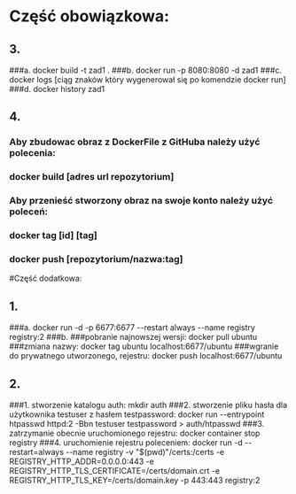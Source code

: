 # Część obowiązkowa:

## 3.
###a. docker build -t zad1 .
###b. docker run -p 8080:8080 -d zad1
###c. docker logs [ciąg znaków który wygenerował się po komendzie docker run]
###d. docker history zad1

## 4.
### Aby zbudowac obraz z DockerFile z GitHuba należy użyć polecenia:
### docker build [adres url repozytorium]
### Aby przenieść stworzony obraz na swoje konto należy użyć poleceń:
### docker tag [id] [tag]
### docker push [repozytorium/nazwa:tag]

#Część dodatkowa:

## 1.
###a. docker run -d -p 6677:6677 --restart always --name registry registry:2
###b. 
###pobranie najnowszej wersji: docker pull ubuntu
###zmiana nazwy: docker tag ubuntu localhost:6677/ubuntu
###wgranie do prywatnego utworzonego, rejestru: docker push localhost:6677/ubuntu
## 2.
###1. stworzenie katalogu auth: mkdir auth
###2. stworzenie pliku hasła dla użytkownika testuser z hasłem testpassword: docker run --entrypoint htpasswd httpd:2 -Bbn testuser testpassword > auth/htpasswd
###3. zatrzymanie obecnie uruchomionego rejestru: docker container stop registry
###4. uruchomienie rejestru poleceniem: docker run -d --restart=always --name registry -v "$(pwd)"/certs:/certs -e REGISTRY_HTTP_ADDR=0.0.0.0:443 -e REGISTRY_HTTP_TLS_CERTIFICATE=/certs/domain.crt -e REGISTRY_HTTP_TLS_KEY=/certs/domain.key -p 443:443 registry:2
